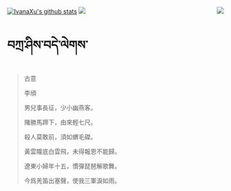 [![IvanaXu's github stats](https://github-readme-stats.vercel.app/api?username=IvanaXu&show_icons=true&theme=vue-dark)](https://github.com/anuraghazra/github-readme-stats)
<img align="right" src="https://github-readme-stats.vercel.app/api/top-langs/?username=IvanaXu&langs_count=7&theme=graywhite" />
<img src="https://github-readme-stats.vercel.app/api/wakatime?username=IvanaXu&layout=compact&langs_count=6&theme=vue-dark&&custom_title=Programming Times(Jul 29 2021-)" />
# བཀྲ་ཤིས་བདེ་ལེགས་
> 古意
> 
> 李頎
> 
> 男兒事長征，少小幽燕客。
> 
> 賭勝馬蹄下，由來輕七尺。
> 
> 殺人莫敢前，須如蝟毛磔。
> 
> 黃雲隴底白雲飛，未得報恩不能歸。
> 
> 遼東小婦年十五，慣彈琵琶解歌舞。
> 
> 今爲羌笛出塞聲，使我三軍淚如雨。
>